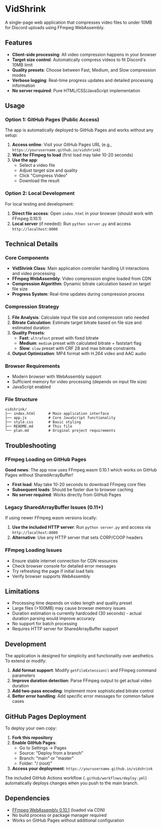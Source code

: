 # VidShrink

A single-page web application that compresses video files to under 10MB for Discord uploads using FFmpeg WebAssembly.

## Features

- **Client-side processing**: All video compression happens in your browser
- **Target size control**: Automatically compress videos to fit Discord's 10MB limit
- **Quality presets**: Choose between Fast, Medium, and Slow compression modes
- **Verbose logging**: Real-time progress updates and detailed processing information
- **No server required**: Pure HTML/CSS/JavaScript implementation

## Usage

### Option 1: GitHub Pages (Public Access)

The app is automatically deployed to GitHub Pages and works without any setup:

1. **Access online**: Visit your GitHub Pages URL (e.g., `https://yourusername.github.io/vidshrink`)
2. **Wait for FFmpeg to load** (first load may take 10-20 seconds)
3. **Use the app**:
   - Select a video file
   - Adjust target size and quality
   - Click "Compress Video"
   - Download the result

### Option 2: Local Development

For local testing and development:

1. **Direct file access**: Open `index.html` in your browser (should work with FFmpeg 0.10.1)
2. **Local server** (if needed): Run `python server.py` and access `http://localhost:8000`

## Technical Details

### Core Components

- **VidShrink Class**: Main application controller handling UI interactions and video processing
- **FFmpeg WebAssembly**: Video compression engine loaded from CDN
- **Compression Algorithm**: Dynamic bitrate calculation based on target file size
- **Progress System**: Real-time updates during compression process

### Compression Strategy

1. **File Analysis**: Calculate input file size and compression ratio needed
2. **Bitrate Calculation**: Estimate target bitrate based on file size and estimated duration
3. **Quality Presets**:
   - **Fast**: `ultrafast` preset with fixed bitrate
   - **Medium**: `medium` preset with calculated bitrate + faststart flag
   - **Slow**: `slow` preset with CRF 28 and max bitrate constraints
4. **Output Optimization**: MP4 format with H.264 video and AAC audio

### Browser Requirements

- Modern browser with WebAssembly support
- Sufficient memory for video processing (depends on input file size)
- JavaScript enabled

### File Structure

```
vidshrink/
├── index.html      # Main application interface
├── app.js          # Core JavaScript functionality
├── style.css       # Basic styling
├── README.md       # This file
└── plan.md         # Original project requirements
```

## Troubleshooting

### FFmpeg Loading on GitHub Pages

**Good news**: The app now uses FFmpeg.wasm 0.10.1 which works on GitHub Pages without SharedArrayBuffer!

- **First load**: May take 10-20 seconds to download FFmpeg core files
- **Subsequent loads**: Should be faster due to browser caching
- **No server required**: Works directly from GitHub Pages

### Legacy SharedArrayBuffer Issues (0.11+)

If using newer FFmpeg.wasm versions locally:

1. **Use the included HTTP server**: Run `python server.py` and access via `http://localhost:8000`
2. **Alternative**: Use any HTTP server that sets CORP/COOP headers

### FFmpeg Loading Issues

- Ensure stable internet connection for CDN resources
- Check browser console for detailed error messages
- Try refreshing the page if initial load fails
- Verify browser supports WebAssembly

## Limitations

- Processing time depends on video length and quality preset
- Large files (>100MB) may cause browser memory issues
- Duration estimation is currently hardcoded (30 seconds) - actual duration parsing would improve accuracy
- No support for batch processing
- Requires HTTP server for SharedArrayBuffer support

## Development

The application is designed for simplicity and functionality over aesthetics. To extend or modify:

1. **Add format support**: Modify `getFileExtension()` and FFmpeg command parameters
2. **Improve duration detection**: Parse FFmpeg output to get actual video duration
3. **Add two-pass encoding**: Implement more sophisticated bitrate control
4. **Better error handling**: Add specific error messages for common failure cases

## GitHub Pages Deployment

To deploy your own copy:

1. **Fork this repository**
2. **Enable GitHub Pages**:
   - Go to Settings → Pages
   - Source: "Deploy from a branch"
   - Branch: "main" or "master"
   - Folder: "/ (root)"
3. **Access your deployment**: `https://yourusername.github.io/vidshrink`

The included GitHub Actions workflow (`.github/workflows/deploy.yml`) automatically deploys changes when you push to the main branch.

## Dependencies

- [FFmpeg WebAssembly 0.10.1](https://github.com/ffmpegwasm/ffmpeg.wasm) (loaded via CDN)
- No build process or package manager required
- Works on GitHub Pages without additional configuration
